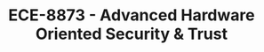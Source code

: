 ---
layout: course
title: ECE-8873 - Advanced Hardware Oriented Security & Trust
aliases: 
course_id: ECE-8873
permalink: /ECE-8873/
---